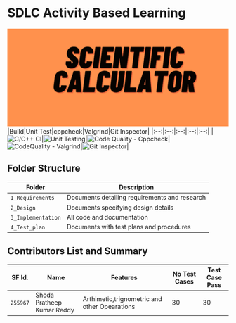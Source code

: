 # SDLC Activity Based Learning
![Poster](https://github.com/ShodaPratheepKumarReddy/stepin255967/blob/main/1_Requirements/Poster.png)
|Build|Unit Test|cppcheck|Valgrind|Git Inspector|
|:--:|:--:|:--:|:--:|:--:|
|![C/C++ CI](https://github.com/ShodaPratheepKumarReddy/stepin255967/actions/workflows/c-build.yml/badge.svg)|![Unit Testing](https://github.com/ShodaPratheepKumarReddy/stepin255967/actions/workflows/unit-test.yml/badge.svg)|![Code Quality - Cppcheck](https://github.com/ShodaPratheepKumarReddy/stepin255967/actions/workflows/cppcheck.yml/badge.svg)|![CodeQuality - Valgrind](https://github.com/ShodaPratheepKumarReddy/stepin255967/actions/workflows/Valgrind.yml/badge.svg)|![Git Inspector](https://github.com/ShodaPratheepKumarReddy/stepin255967/actions/workflows/gitinspector.yml/badge.svg)|
## Folder Structure
|Folder             | Description |
|-------------------| -----------------------------------------|
| `1_Requirements`   | Documents detailing requirements and research|
| `2_Design`         | Documents specifying design details|
| `3_Implementation` | All code and documentation|
| `4_Test_plan`      | Documents with test plans and procedures|
## Contributors List and Summary
|SF Id. |  Name   |    Features    |No Test Cases|Test Case Pass|
|-------|---------|----------------|-------------|--------------|
| `255967` | Shoda Pratheep Kumar Reddy | Arthimetic,trignometric and other Opearations |  30   |  30 |
